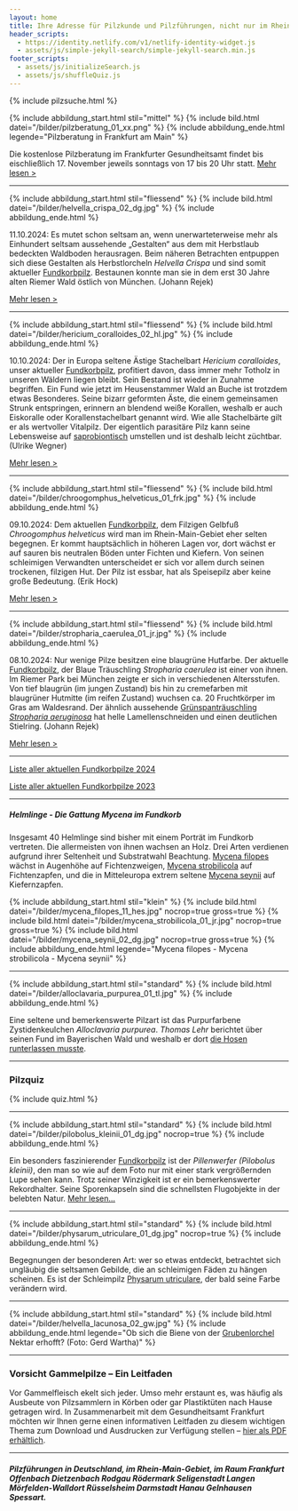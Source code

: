 ```yaml
---
layout: home
title: Ihre Adresse für Pilzkunde und Pilzführungen, nicht nur im Rhein-Main-Gebiet
header_scripts:
  - https://identity.netlify.com/v1/netlify-identity-widget.js
  - assets/js/simple-jekyll-search/simple-jekyll-search.min.js
footer_scripts:
  - assets/js/initializeSearch.js
  - assets/js/shuffleQuiz.js
---
```

{% include pilzsuche.html %}

{% include abbildung_start.html stil="mittel" %}
{% include bild.html datei="/bilder/pilzberatung_01_xx.png" %}
{% include abbildung_ende.html legende="Pilzberatung in Frankfurt am Main" %}

Die kostenlose Pilzberatung im Frankfurter Gesundheitsamt findet bis eischließlich 17. November jeweils sonntags von 17 bis 20 Uhr statt. [Mehr lesen >](/termine)

- - -

{% include abbildung_start.html stil="fliessend" %}
{% include bild.html datei="/bilder/helvella_crispa_02_dg.jpg" %}
{% include abbildung_ende.html %}

11.10.2024: Es mutet schon seltsam an, wenn unerwarteterweise mehr als Einhundert seltsam aussehende „Gestalten“ aus dem mit Herbstlaub bedeckten Waldboden herausragen. Beim näheren Betrachten entpuppen sich diese Gestalten als Herbstlorcheln *Helvella Crispa* und sind somit aktueller [Fundkorbpilz](AA "Glossar-"). Bestaunen konnte man sie in dem erst 30 Jahre alten Riemer Wald östlich von München. (Johann Rejek)

[Mehr lesen >](/pilze/helvella-crispa-herbstlorchel)

<div style="clear:  both"></div>

- - -

{% include abbildung_start.html stil="fliessend" %}
{% include bild.html datei="/bilder/hericium_coralloides_02_hl.jpg" %}
{% include abbildung_ende.html %}

10.10.2024: Der in Europa seltene Ästige Stachelbart *Hericium coralloides*, unser aktueller [Fundkorbpilz](AA "Glossar-"), profitiert davon, dass immer mehr Totholz in unseren Wäldern liegen bleibt. Sein Bestand ist wieder in Zunahme begriffen. Ein Fund wie jetzt im Heusenstammer Wald an Buche ist trotzdem etwas Besonderes. Seine bizarr geformten Äste, die einem gemeinsamen Strunk entspringen, erinnern an blendend weiße Korallen, weshalb er auch Eiskoralle oder Korallenstachelbart genannt wird. Wie alle Stachelbärte gilt er als wertvoller Vitalpilz. Der eigentlich parasitäre Pilz kann seine Lebensweise auf [saprobiontisch](saprobiontisch "Glossar") umstellen und ist deshalb leicht züchtbar. (Ulrike Wegner)

[Mehr lesen >](/pilze/hericium-coralloides-ästiger-stachelbart)

<div style="clear:  both"></div>

- - -

{% include abbildung_start.html stil="fliessend" %}
{% include bild.html datei="/bilder/chroogomphus_helveticus_01_frk.jpg" %}
{% include abbildung_ende.html %}

09.10.2024: Dem aktuellen [Fundkorbpilz](AA "Glossar-"), dem Filzigen Gelbfuß *Chroogomphus helveticus* wird man im Rhein-Main-Gebiet eher selten begegnen. Er kommt hauptsächlich in höheren Lagen vor, dort wächst er auf sauren bis neutralen Böden unter Fichten und Kiefern. Von seinen schleimigen Verwandten unterscheidet er sich vor allem durch seinen trockenen, filzigen Hut. Der Pilz ist essbar, hat als Speisepilz aber keine große Bedeutung. (Erik Hock)

[Mehr lesen >](/pilze/chroogomphus-helveticus-filziger-gelbfuß)

<div style="clear:  both"></div>

- - -

{% include abbildung_start.html stil="fliessend" %}
{% include bild.html datei="/bilder/stropharia_caerulea_01_jr.jpg" %}
{% include abbildung_ende.html %}

08.10.2024: Nur wenige Pilze besitzen eine blaugrüne Hutfarbe. Der aktuelle [Fundkorbpilz](AA "Glossar-"), der Blaue Träuschling *Stropharia caerulea* ist einer von ihnen. Im Riemer Park bei München zeigte er sich in verschiedenen Altersstufen. Von tief blaugrün (im jungen Zustand) bis hin zu cremefarben mit blaugrüner Hutmitte (im reifen Zustand) wuchsen ca. 20 Fruchtkörper im Gras am Waldesrand. Der ähnlich aussehende [Grünspanträuschling *Stropharia aeruginosa*](/pilze/stropharia-aeruginosa-grünspanträuschling) hat helle Lamellenschneiden und einen deutlichen Stielring. (Johann Rejek)

[Mehr lesen >](/pilze/stropharia-caerulea-blauer-träuschling)

<div style="clear:  both"></div>

- - -

[Liste aller aktuellen Fundkorbpilze 2024](/artikel/liste-aller-aktuellen-fundkorbpilze-2024.html)

[Liste aller aktuellen Fundkorbpilze 2023](/artikel/liste-aller-aktuellen-fundkorbpilze-2023.html)

- - -

##### Helmlinge - Die Gattung *Mycena* im Fundkorb

Insgesamt 40 Helmlinge sind bisher mit einem Porträt im Fundkorb vertreten. Die allermeisten von ihnen wachsen an Holz. Drei Arten verdienen aufgrund ihrer Seltenheit und Substratwahl Beachtung. [Mycena filopes](/pilze/mycena-filopes-zerbrechlicher-fadenhelmling) wächst in Augenhöhe auf Fichtenzweigen, [Mycena strobilicola](/pilze/mycena-strobilicola-fichtenzapfenhelmling) auf Fichtenzapfen, und die in Mitteleuropa extrem seltene [Mycena seynii](/pilze/mycena-seynii-mediterraner-kiefernzapfenhelmling) auf Kiefernzapfen.

{% include abbildung_start.html stil="klein" %}
{% include bild.html datei="/bilder/mycena_filopes_11_hes.jpg" nocrop=true gross=true %}
{% include bild.html datei="/bilder/mycena_strobilicola_01_jr.jpg" nocrop=true gross=true %}
{% include bild.html datei="/bilder/mycena_seynii_02_dg.jpg" nocrop=true gross=true %}
{% include abbildung_ende.html legende="Mycena filopes - Mycena strobilicola - Mycena seynii" %}

- - -

{% include abbildung_start.html stil="standard" %}
{% include bild.html datei="/bilder/alloclavaria_purpurea_01_tl.jpg" %}
{% include abbildung_ende.html %}

Eine seltene und bemerkenswerte Pilzart ist das Purpurfarbene Zystidenkeulchen *Alloclavaria purpurea*. *Thomas Lehr* berichtet über seinen Fund im Bayerischen Wald und weshalb er dort [die Hosen runterlassen musste](/pilze/alloclavaria-purpurea-purpurfarbenes-zystidenkeulchen).

- - -

### Pilzquiz

{% include quiz.html %}

- - -

{% include abbildung_start.html stil="standard" %}
{% include bild.html datei="/bilder/pilobolus_kleinii_01_dg.jpg" nocrop=true %}
{% include abbildung_ende.html %}

Ein besonders faszinierender [Fundkorbpilz](AA "Glossar-") ist der *Pillenwerfer (Pilobolus kleinii)*, den man so wie auf dem Foto nur mit einer stark vergrößernden Lupe sehen kann. Trotz seiner Winzigkeit ist er ein bemerkenswerter Rekordhalter. Seine Sporenkapseln sind die schnellsten Flugobjekte in der belebten Natur. [Mehr lesen...](/pilze/pilobolus-kleinii-pillenwerfer)

- - -

{% include abbildung_start.html stil="standard" %}
{% include bild.html datei="/bilder/physarum_utriculare_01_dg.jpg" nocrop=true %}
{% include abbildung_ende.html %}

Begegnungen der besonderen Art: wer so etwas entdeckt, betrachtet sich ungläubig die seltsamen Gebilde, die an schleimigen Fäden zu hängen scheinen. Es ist der Schleimpilz [Physarum utriculare](/pilze/physarum-utriculare-fadenfruchtschleimpilz), der bald seine Farbe verändern wird.

- - -

{% include abbildung_start.html stil="standard" %}
{% include bild.html datei="/bilder/helvella_lacunosa_02_gw.jpg" %}
{% include abbildung_ende.html legende="Ob sich die Biene von der <a href='/pilze/helvella-lacunosa-grubenlorchel'>Grubenlorchel</a> Nektar erhofft?  (Foto: Gerd Wartha)" %}

- - -

### Vorsicht Gammelpilze – Ein Leitfaden

Vor Gammelfleisch ekelt sich jeder. Umso mehr erstaunt es, was häufig als Ausbeute von Pilzsammlern in Körben oder gar Plastiktüten nach Hause getragen wird. In Zusammenarbeit mit dem Gesundheitsamt Frankfurt möchten wir Ihnen gerne einen informativen Leitfaden zu diesem wichtigen Thema zum Download und Ausdrucken zur Verfügung stellen – [hier als PDF erhältlich](/assets/docs/Fundkorb.de-Gammelpilze.pdf).

- - -

##### Pilzführungen in Deutschland, im Rhein-Main-Gebiet, im Raum Frankfurt Offenbach Dietzenbach Rodgau Rödermark Seligenstadt Langen Mörfelden-Walldort Rüsselsheim Darmstadt Hanau Gelnhausen Spessart.